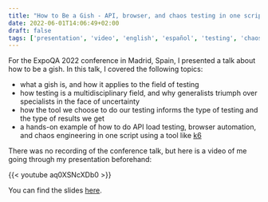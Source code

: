 ```yaml
---
title: "How to Be a Gish - API, browser, and chaos testing in one script (ExpoQA 2022)"
date: 2022-06-01T14:06:49+02:00
draft: false
tags: ['presentation', 'video', 'english', 'español', 'testing', 'chaos engineering', 'api', 'browser', 'performance']
---
```

For the ExpoQA 2022 conference in Madrid, Spain, I presented a talk about how to be a gish. In this talk, I covered the following topics:
- what a gish is, and how it applies to the field of testing
- how testing is a multidisciplinary field, and why generalists triumph over specialists in the face of uncertainty
- how the tool we choose to do our testing informs the type of testing and the type of results we get
- a hands-on example of how to do API load testing, browser automation, and chaos engineering in one script using a tool like [k6](https://k6.io/)

There was no recording of the conference talk, but here is a video of me going through my presentation beforehand:

{{< youtube aq0XSNcXDb0 >}}

You can find the slides [here](https://slides.nicolevanderhoeven.com/2022-how-to-be-a-gish/#/).